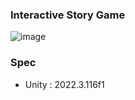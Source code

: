 ### Interactive Story Game
![image](https://github.com/LeeHyungJoo/ISG_Project/assets/18459652/8944f2b2-2321-474a-b382-6c9fd1af2f0d)


### Spec

- Unity : 2022.3.116f1
  

